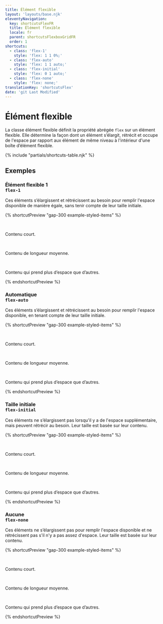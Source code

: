 ```yaml
---
title: Élément flexible
layout: 'layouts/base.njk'
eleventyNavigation:
  key: shortcutsFlexFR
  title: Élément flexible
  locale: fr
  parent: shortcutsFlexboxGridFR
  order: 1
shortcuts:
  - class: 'flex-1'
    style: 'flex: 1 1 0%;'
  - class: 'flex-auto'
    style: 'flex: 1 1 auto;'
  - class: 'flex-initial'
    style: 'flex: 0 1 auto;'
  - class: 'flex-none'
    style: 'flex: none;'
translationKey: 'shortcutsFlex'
date: 'git Last Modified'
---
```


# Élément flexible

La classe élément flexible définit la propriété abrégée `flex` sur un élément flexible. Elle détermine la façon dont un élément s’élargit, rétrécit et occupe de l'espace par rapport aux élément de même niveau à l'intérieur d'une boîte d’élément flexible.

{% include "partials/shortcuts-table.njk" %}

## Exemples

### Élément flexible 1<br/>`flex-1`

Ces éléments s’élargissent et rétrécissent au besoin pour remplir l'espace disponible de manière égale, sans tenir compte de leur taille initiale.

{% shortcutPreview "gap-300 example-styled-items" %}

<div class="d-flex">
  <p class="flex-1">Contenu court.</p>
  <p class="flex-1">Contenu de longueur moyenne.</p>
  <p class="flex-1">Contenu qui prend plus d’espace que d’autres.</p>
</div>
{% endshortcutPreview %}

### Automatique<br/>`flex-auto`

Ces éléments s’élargissent et rétrécissent au besoin pour remplir l'espace disponible, en tenant compte de leur taille initiale.

{% shortcutPreview "gap-300 example-styled-items" %}

<div class="d-flex">
  <p class="flex-auto">Contenu court.</p>
  <p class="flex-auto">Contenu de longueur moyenne.</p>
  <p class="flex-auto">Contenu qui prend plus d’espace que d’autres.</p>
</div>
{% endshortcutPreview %}

### Taille initiale<br/>`flex-initial`

Ces éléments ne s’élargissent pas lorsqu'il y a de l'espace supplémentaire, mais peuvent rétrécir au besoin. Leur taille est basée sur leur contenu.

{% shortcutPreview "gap-300 example-styled-items" %}

<div class="d-flex">
  <p class="flex-initial">Contenu court.</p>
  <p class="flex-initial">Contenu de longueur moyenne.</p>
  <p class="flex-initial">Contenu qui prend plus d’espace que d’autres.</p>
</div>
{% endshortcutPreview %}

### Aucune<br/>`flex-none`

Ces éléments ne s’élargissent pas pour remplir l'espace disponible et ne rétrécissent pas s'il n'y a pas assez d'espace. Leur taille est basée sur leur contenu.

{% shortcutPreview "gap-300 example-styled-items" %}

<div class="d-flex">
  <p class="flex-none">Contenu court.</p>
  <p class="flex-none">Contenu de longueur moyenne.</p>
  <p class="flex-none">Contenu qui prend plus d’espace que d’autres.</p>
</div>
{% endshortcutPreview %}

